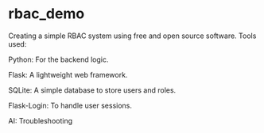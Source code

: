 # rbac_demo
Creating a simple RBAC system using free and open source software.
Tools used:

Python: For the backend logic.

Flask: A lightweight web framework.

SQLite: A simple database to store users and roles.

Flask-Login: To handle user sessions.

AI: Troubleshooting
